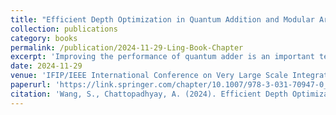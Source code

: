 ```yaml
---
title: "Efficient Depth Optimization in Quantum Addition and Modular Arithmetic with Ling Structure"
collection: publications
category: books
permalink: /publication/2024-11-29-Ling-Book-Chapter
excerpt: 'Improving the performance of quantum adder is an important technical challenge with major impact on the implementation of efficient, large-scale quantum computing. Continuing along this research direction, we propose a novel parallel-prefix quantum adder based on Ling expansion. We systematically explored classical structures for parallel-prefix adders assessing their suitability to be realized in quantum domain. Furthermore, Ling adder enforces Logical OR and large fan-out, which require innovative solutions. We addressed these challenges to realize the quantum Ling adder, which results in a T-depth of only O(log(n/2)). This represents a substantial improvement over the previous quantum adders based on parallel prefix structure, which require O(log n) T-depth. Based on the proposed adder, an efficient quantum modular adder is also demonstrated in this paper, further extending the applicability of our approach. We present extensive theoretical and simulation-based studies to establish our claims.'
date: 2024-11-29
venue: 'IFIP/IEEE International Conference on Very Large Scale Integration - System on a Chip'
paperurl: 'https://link.springer.com/chapter/10.1007/978-3-031-70947-0_4'
citation: 'Wang, S., Chattopadhyay, A. (2024). Efficient Depth Optimization in Quantum Addition and Modular Arithmetic with Ling Structure. In: Elfadel, I.(.M., Albasha, L. (eds) VLSI-SoC 2023: Innovations for Trustworthy Artificial Intelligence. VLSI-SoC 2023. IFIP Advances in Information and Communication Technology, vol 680. Springer, Cham. https://doi.org/10.1007/978-3-031-70947-0_4'
---
```


